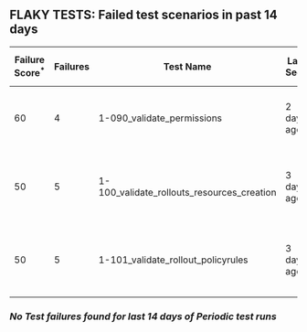 ## FLAKY TESTS: Failed test scenarios in past 14 days
| Failure Score<sup>*</sup> | Failures | Test Name | Last Seen | PR List and Logs 
|---|---|---|---|---|
| 60 | 4 | 1-090_validate_permissions  | 2 days ago | 3: [#697](https://github.com/redhat-developer/gitops-operator/pull/697)<sup>[1](https://storage.googleapis.com/test-platform-results/pr-logs/pull/redhat-developer_gitops-operator/697/pull-ci-redhat-developer-gitops-operator-master-v4.13-kuttl-parallel/1786372073937965056/build-log.txt)</sup> [#689](https://github.com/redhat-developer/gitops-operator/pull/689)<sup>[1](https://storage.googleapis.com/test-platform-results/pr-logs/pull/redhat-developer_gitops-operator/689/pull-ci-redhat-developer-gitops-operator-master-v4.14-kuttl-parallel/1785902588282015744/build-log.txt)</sup> [#669](https://github.com/redhat-developer/gitops-operator/pull/669)<sup>[1](https://storage.googleapis.com/test-platform-results/pr-logs/pull/redhat-developer_gitops-operator/669/pull-ci-redhat-developer-gitops-operator-master-v4.12-kuttl-parallel/1786048634526109696/build-log.txt), [2](https://storage.googleapis.com/test-platform-results/pr-logs/pull/redhat-developer_gitops-operator/669/pull-ci-redhat-developer-gitops-operator-master-v4.13-kuttl-parallel/1786048634702270464/build-log.txt)</sup> 
| 50 | 5 | 1-100_validate_rollouts_resources_creation  | 3 days ago | 3: [#694](https://github.com/redhat-developer/gitops-operator/pull/694)<sup>[1](https://storage.googleapis.com/test-platform-results/pr-logs/pull/redhat-developer_gitops-operator/694/pull-ci-redhat-developer-gitops-operator-master-v4.12-kuttl-parallel/1785936605916172288/build-log.txt), [2](https://storage.googleapis.com/test-platform-results/pr-logs/pull/redhat-developer_gitops-operator/694/pull-ci-redhat-developer-gitops-operator-master-v4.14-kuttl-parallel/1785936916466634752/build-log.txt)</sup> [#689](https://github.com/redhat-developer/gitops-operator/pull/689)<sup>[1](https://storage.googleapis.com/test-platform-results/pr-logs/pull/redhat-developer_gitops-operator/689/pull-ci-redhat-developer-gitops-operator-master-v4.14-kuttl-parallel/1785902588282015744/build-log.txt)</sup> [#669](https://github.com/redhat-developer/gitops-operator/pull/669)<sup>[1](https://storage.googleapis.com/test-platform-results/pr-logs/pull/redhat-developer_gitops-operator/669/pull-ci-redhat-developer-gitops-operator-master-v4.12-kuttl-parallel/1786048634526109696/build-log.txt), [2](https://storage.googleapis.com/test-platform-results/pr-logs/pull/redhat-developer_gitops-operator/669/pull-ci-redhat-developer-gitops-operator-master-v4.13-kuttl-parallel/1786048634702270464/build-log.txt)</sup> 
| 50 | 5 | 1-101_validate_rollout_policyrules  | 3 days ago | 3: [#694](https://github.com/redhat-developer/gitops-operator/pull/694)<sup>[1](https://storage.googleapis.com/test-platform-results/pr-logs/pull/redhat-developer_gitops-operator/694/pull-ci-redhat-developer-gitops-operator-master-v4.12-kuttl-parallel/1785936605916172288/build-log.txt), [2](https://storage.googleapis.com/test-platform-results/pr-logs/pull/redhat-developer_gitops-operator/694/pull-ci-redhat-developer-gitops-operator-master-v4.14-kuttl-parallel/1785936916466634752/build-log.txt)</sup> [#689](https://github.com/redhat-developer/gitops-operator/pull/689)<sup>[1](https://storage.googleapis.com/test-platform-results/pr-logs/pull/redhat-developer_gitops-operator/689/pull-ci-redhat-developer-gitops-operator-master-v4.14-kuttl-parallel/1785902588282015744/build-log.txt)</sup> [#669](https://github.com/redhat-developer/gitops-operator/pull/669)<sup>[1](https://storage.googleapis.com/test-platform-results/pr-logs/pull/redhat-developer_gitops-operator/669/pull-ci-redhat-developer-gitops-operator-master-v4.12-kuttl-parallel/1786048634526109696/build-log.txt), [2](https://storage.googleapis.com/test-platform-results/pr-logs/pull/redhat-developer_gitops-operator/669/pull-ci-redhat-developer-gitops-operator-master-v4.13-kuttl-parallel/1786048634702270464/build-log.txt)</sup> 

### *No Test failures found for last 14 days of __Periodic__ test runs*
